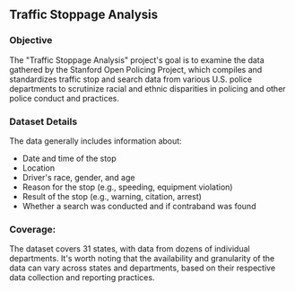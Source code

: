 ## Traffic Stoppage Analysis
### Objective

The "Traffic Stoppage Analysis" project's goal is to examine the data gathered by the Stanford Open Policing Project, which compiles and standardizes traffic stop and search data from various U.S. police departments to scrutinize racial and ethnic disparities in policing and other police conduct and practices.

### Dataset Details
The data generally includes information about:
- Date and time of the stop
- Location
- Driver's race, gender, and age
- Reason for the stop (e.g., speeding, equipment violation)
- Result of the stop (e.g., warning, citation, arrest)
- Whether a search was conducted and if contraband was found

### Coverage:
The dataset covers 31 states, with data from dozens of individual departments. It's worth noting that the availability and granularity of the data can vary across states and departments, based on their respective data collection and reporting practices.
